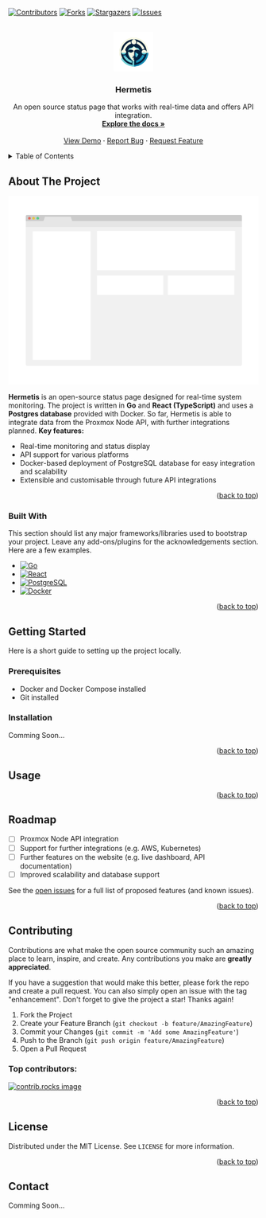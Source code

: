 <!-- Improved compatibility of back to top link: See: https://github.com/othneildrew/Best-README-Template/pull/73 -->
<a id="readme-top"></a>
<!--
*** Thanks for checking out the Best-README-Template. If you have a suggestion
*** that would make this better, please fork the repo and create a pull request
*** or simply open an issue with the tag "enhancement".
*** Don't forget to give the project a star!
*** Thanks again! Now go create something AMAZING! :D
-->



<!-- PROJECT SHIELDS -->
<!--
*** I'm using markdown "reference style" links for readability.
*** Reference links are enclosed in brackets [ ] instead of parentheses ( ).
*** See the bottom of this document for the declaration of the reference variables
*** for contributors-url, forks-url, etc. This is an optional, concise syntax you may use.
*** https://www.markdownguide.org/basic-syntax/#reference-style-links
-->
[![Contributors][contributors-shield]][contributors-url]
[![Forks][forks-shield]][forks-url]
[![Stargazers][stars-shield]][stars-url]
[![Issues][issues-shield]][issues-url]



<!-- PROJECT LOGO -->
<br />
<div align="center">
  <a href="https://github.com/Magnet-js/Hermetis">
    <img src="images/logo.png" alt="Logo" width="80" height="80">
  </a>

  <h3 align="center">Hermetis</h3>

  <p align="center">
    An open source status page that works with real-time data and offers API integration.
    <br />
    <a href="https://github.com/Magnet-js/Hermetis"><strong>Explore the docs »</strong></a>
    <br />
    <br />
    <a href="https://github.com/Magnet-js/Hermetis">View Demo</a>
    ·
    <a href="https://github.com/Magnet-js/Hermetis/issues/new?labels=bug&template=bug-report---.md">Report Bug</a>
    ·
    <a href="https://github.com/Magnet-js/Hermetis/issues/new?labels=enhancement&template=feature-request---.md">Request Feature</a>
  </p>
</div>



<!-- TABLE OF CONTENTS -->
<details>
  <summary>Table of Contents</summary>
  <ol>
    <li>
      <a href="#about-the-project">About The Project</a>
      <ul>
        <li><a href="#built-with">Built With</a></li>
      </ul>
    </li>
    <li>
      <a href="#getting-started">Getting Started</a>
      <ul>
        <li><a href="#prerequisites">Prerequisites</a></li>
        <li><a href="#installation">Installation</a></li>
      </ul>
    </li>
    <li><a href="#usage">Usage</a></li>
    <li><a href="#roadmap">Roadmap</a></li>
    <li><a href="#contributing">Contributing</a></li>
    <li><a href="#license">License</a></li>
    <li><a href="#contact">Contact</a></li>
    <li><a href="#acknowledgments">Acknowledgments</a></li>
  </ol>
</details>



<!-- ABOUT THE PROJECT -->
## About The Project

[![Hermetis Screenshot][product-screenshot]](https://hermetis.io)

**Hermetis** is an open-source status page designed for real-time system monitoring. The project is written in **Go** and **React (TypeScript)** and uses a **Postgres database** provided with Docker. So far, Hermetis is able to integrate data from the Proxmox Node API, with further integrations planned.
**Key features:**
* Real-time monitoring and status display
* API support for various platforms
* Docker-based deployment of PostgreSQL database for easy integration and scalability
* Extensible and customisable through future API integrations


<p align="right">(<a href="#readme-top">back to top</a>)</p>



### Built With

This section should list any major frameworks/libraries used to bootstrap your project. Leave any add-ons/plugins for the acknowledgements section. Here are a few examples.

* [![Go][Go]][Go-url]
* [![React][React.js]][React-url]
* [![PostgreSQL][PostgreSQL]][PostgreSQL-url]
* [![Docker][Docker]][Docker-url]

<p align="right">(<a href="#readme-top">back to top</a>)</p>



<!-- GETTING STARTED -->
## Getting Started

Here is a short guide to setting up the project locally.

### Prerequisites

- Docker and Docker Compose installed 
- Git installed

### Installation

Comming Soon...

<p align="right">(<a href="#readme-top">back to top</a>)</p>



<!-- USAGE EXAMPLES -->
## Usage

<!-- The Hermetis API allows you to retrieve system status information and add custom integrations. For complete documentation, please visit [the documentation page](https://hermetis.io/docs) on our website. *(Documentation under development)* -->

<p align="right">(<a href="#readme-top">back to top</a>)</p>



<!-- ROADMAP -->
## Roadmap

- [ ] Proxmox Node API integration 
- [ ] Support for further integrations (e.g. AWS, Kubernetes) 
- [ ] Further features on the website (e.g. live dashboard, API documentation) 
- [ ] Improved scalability and database support 

See the [open issues](https://github.com/Magnet-js/Hermetis/issues) for a full list of proposed features (and known issues). 

<p align="right">(<a href="#readme-top">back to top</a>)</p>



<!-- CONTRIBUTING -->
## Contributing

Contributions are what make the open source community such an amazing place to learn, inspire, and create. Any contributions you make are **greatly appreciated**.

If you have a suggestion that would make this better, please fork the repo and create a pull request. You can also simply open an issue with the tag "enhancement".
Don't forget to give the project a star! Thanks again!

1. Fork the Project
2. Create your Feature Branch (`git checkout -b feature/AmazingFeature`)
3. Commit your Changes (`git commit -m 'Add some AmazingFeature'`)
4. Push to the Branch (`git push origin feature/AmazingFeature`)
5. Open a Pull Request

### Top contributors:

<a href="https://github.com/Magnet-js/Hermetis/graphs/contributors">
  <img src="https://contrib.rocks/image?repo=Magnet-js/Hermetis" alt="contrib.rocks image" />
</a>

<p align="right">(<a href="#readme-top">back to top</a>)</p>



<!-- LICENSE -->
## License

Distributed under the MIT License. See `LICENSE` for more information.

<p align="right">(<a href="#readme-top">back to top</a>)</p>



<!-- CONTACT -->
## Contact

<!--Your Name - [@your_twitter](https://twitter.com/your_username) - email@example.com

Project Link: [https://github.com/your_username/repo_name](https://github.com/your_username/repo_name)

<p align="right">(<a href="#readme-top">back to top</a>)</p>-->

Comming Soon...


<!-- MARKDOWN LINKS & IMAGES -->
<!-- https://www.markdownguide.org/basic-syntax/#reference-style-links -->
[contributors-shield]: https://img.shields.io/github/contributors/Magnet-js/Hermetis.svg?style=for-the-badge
[contributors-url]: https://github.com/Magnet-js/Hermetis/graphs/contributors
[forks-shield]: https://img.shields.io/github/forks/Magnet-js/Hermetis.svg?style=for-the-badge
[forks-url]: https://github.com/Magnet-js/Hermetis/network/members
[stars-shield]: https://img.shields.io/github/stars/Magnet-js/Hermetis.svg?style=for-the-badge
[stars-url]: https://github.com/Magnet-js/Hermetis/stargazers
[issues-shield]: https://img.shields.io/github/issues/Magnet-js/Hermetis.svg?style=for-the-badge
[issues-url]: https://github.com/Magnet-js/Hermetis/issues
[product-screenshot]: images/screenshot.png

[React.js]: https://img.shields.io/badge/React-20232A?style=for-the-badge&logo=react&logoColor=61DAFB
[React-url]: https://reactjs.org/
[Go]: https://img.shields.io/badge/Go-00ADD8?logo=Go&logoColor=white&style=for-the-badge
[Go-url]: https://go.dev
[PostgreSQL]: https://img.shields.io/badge/postgresql-4169e1?style=for-the-badge&logo=postgresql&logoColor=white
[PostgreSQL-url]: https://www.postgresql.org/
[Docker]: https://img.shields.io/badge/docker-2496ED?style=for-the-badge&logo=docker&logoColor=white
[Docker-url]: https://www.postgresql.org/
